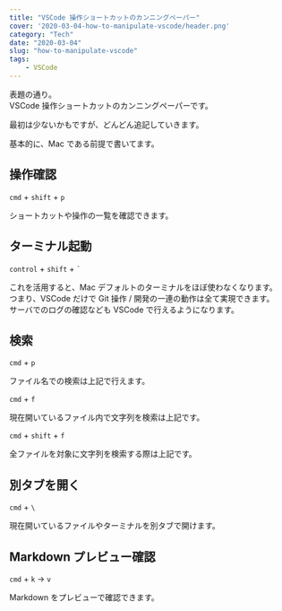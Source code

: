 ```yaml
---
title: "VSCode 操作ショートカットのカンニングペーパー"
cover: '2020-03-04-how-to-manipulate-vscode/header.png'
category: "Tech"
date: "2020-03-04"
slug: "how-to-manipulate-vscode"
tags:
    - VSCode
---
```


表題の通り。  
VSCode 操作ショートカットのカンニングペーパーです。

最初は少ないかもですが、どんどん追記していきます。

基本的に、Mac である前提で書いてます。

## 操作確認

`cmd` + `shift` + `p`

ショートカットや操作の一覧を確認できます。


## ターミナル起動

`control` + `shift` + `` ` ``

これを活用すると、Mac デフォルトのターミナルをほぼ使わなくなります。  
つまり、VSCode だけで Git 操作 / 開発の一連の動作は全て実現できます。  
サーバでのログの確認なども VSCode で行えるようになります。

## 検索

`cmd` + `p`

ファイル名での検索は上記で行えます。

`cmd` + `f`

現在開いているファイル内で文字列を検索は上記です。

`cmd` + `shift` + `f`

全ファイルを対象に文字列を検索する際は上記です。

## 別タブを開く

`cmd` + `\`

現在開いているファイルやターミナルを別タブで開けます。

## Markdown プレビュー確認

`cmd` + `k` → `v`

Markdown をプレビューで確認できます。